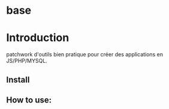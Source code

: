﻿base
====

# Introduction

patchwork d'outils bien pratique pour créer des applications en JS/PHP/MYSQL.

## Install


## How to use:

```php


```
